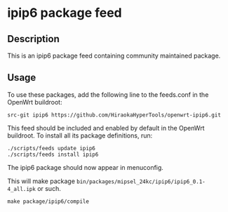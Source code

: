 # ipip6 package feed

## Description

This is an ipip6 package feed containing community maintained package.

## Usage

To use these packages, add the following line to the feeds.conf
in the OpenWrt buildroot:

```
src-git ipip6 https://github.com/HiraokaHyperTools/openwrt-ipip6.git
```

This feed should be included and enabled by default in the OpenWrt buildroot. To install all its package definitions, run:

```
./scripts/feeds update ipip6
./scripts/feeds install ipip6
```

The ipip6 package should now appear in menuconfig.

This will make package `bin/packages/mipsel_24kc/ipip6/ipip6_0.1-4_all.ipk` or such.

```
make package/ipip6/compile
```
